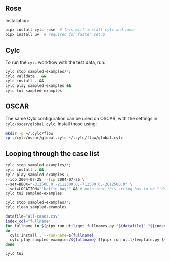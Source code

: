 ## Rose

Installation:

```bash
pipx install cylc-rose  # this will install cylc and rose
pipx install uv  # required for faster setup
```

## Cylc
To run the `cylc` workflow with the test data, run:
```bash
cylc stop sampled-examples/*;
cylc validate . &&
cylc install . &&
cylc play sampled-examples &&
cylc tui sampled-examples 
```

## OSCAR

The same Cylc configuration can be used on OSCAR, with the settings in `cylc/oscar/global.cylc`.
Install those using:
```bash
mkdir -p ~/.cylc/flow
cp ./cylc/oscar/global.cylc ~/.cylc/flow/global.cylc
```


## Looping through the case list



```bash
cylc stop sampled-examples/*;
cylc install . &&
cylc play sampled-examples \
--icp 2004-07-25 --fcp 2004-07-26 \
--set=BBOX="-812500.0,-2112500.0,-712500.0,-2012500.0" \
--set=LOCATION="'baffin_bay'" && # note that this string has to be "'double quoted'"
cylc tui sampled-examples
```


```bash
cylc stop sampled-examples/*;
cylc clean sampled-examples

datafile="all-cases.csv"
index_col="fullname"
for fullname in $(pipx run util/get_fullnames.py "${datafile}" "${index_col}"); 
do   
  cylc install . --run-name=${fullname}
  cylc play sampled-examples/${fullname} $(pipx run util/template.py ${datafile} ${index_col} ${fullname}); 
done

cylc tui
```